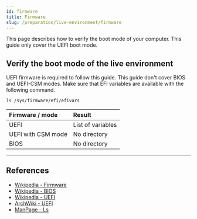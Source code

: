 ```yaml
---
id: firmware
title: Firmware
slug: /preparation/live-environment/firmware
---
```


<head>
  <title>Live environment firmware | Arcadia</title>
</head>

This page describes how to verify the boot mode of your computer. This guide only cover the UEFI boot mode.

## Verify the boot mode of the live environment

UEFI firmware is required to follow this guide. This guide don't cover BIOS and UEFI-CSM modes. Make sure that EFI variables are available with the following command.

``` bash
ls /sys/firmware/efi/efivars
```

| Firmware / mode    | Result            |
| :----------------- | :---------------- |
| UEFI               | List of variables |
| UEFI with CSM mode | No directory      |
| BIOS               | No directory      |

---

## References

- [Wikipedia - Firmware](https://en.wikipedia.org/wiki/Firmware)
- [Wikipedia - BIOS](https://en.wikipedia.org/wiki/BIOS)
- [Wikipedia - UEFI](https://en.wikipedia.org/wiki/Unified_Extensible_Firmware_Interface)
- [ArchWiki - UEFI](https://wiki.archlinux.org/index.php/Unified_Extensible_Firmware_Interface)
- [ManPage - Ls](https://jlk.fjfi.cvut.cz/arch/manpages/man/core/coreutils/ls.1.en)